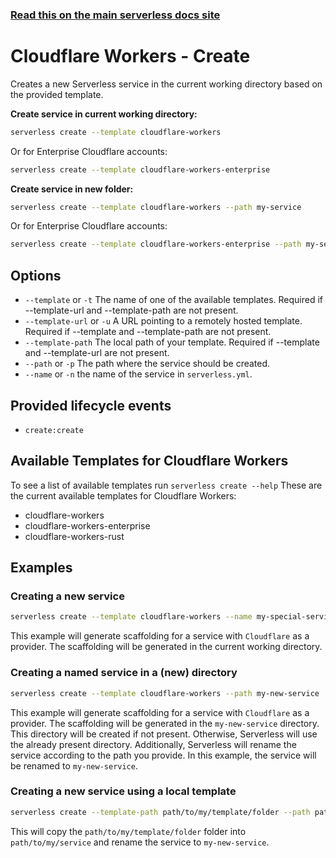 <!--
title: Serverless Framework Commands - Cloudflare Workers - Create
menuText: create
menuOrder: 1
description: Creates a new Service in your current working directory
layout: Doc
-->

<!-- DOCS-SITE-LINK:START automatically generated  -->

### [Read this on the main serverless docs site](https://www.serverless.com/framework/docs/providers/cloudflare/cli-reference/create)

<!-- DOCS-SITE-LINK:END -->

# Cloudflare Workers - Create

Creates a new Serverless service in the current working directory based on the provided template.

**Create service in current working directory:**

```bash
serverless create --template cloudflare-workers
```

Or for Enterprise Cloudflare accounts:

```bash
serverless create --template cloudflare-workers-enterprise
```

**Create service in new folder:**

```bash
serverless create --template cloudflare-workers --path my-service
```

Or for Enterprise Cloudflare accounts:

```bash
serverless create --template cloudflare-workers-enterprise --path my-service
```

## Options

- `--template` or `-t` The name of one of the available templates. Required if --template-url and --template-path are not present.
- `--template-url` or `-u` A URL pointing to a remotely hosted template. Required if --template and --template-path are not present.
- `--template-path` The local path of your template. Required if --template and --template-url are not present.
- `--path` or `-p` The path where the service should be created.
- `--name` or `-n` the name of the service in `serverless.yml`.

## Provided lifecycle events

- `create:create`

## Available Templates for Cloudflare Workers

To see a list of available templates run `serverless create --help`
These are the current available templates for Cloudflare Workers:

- cloudflare-workers
- cloudflare-workers-enterprise
- cloudflare-workers-rust

## Examples

### Creating a new service

```bash
serverless create --template cloudflare-workers --name my-special-service
```

This example will generate scaffolding for a service with `Cloudflare` as a provider. The scaffolding will be generated in the current working directory.

### Creating a named service in a (new) directory

```bash
serverless create --template cloudflare-workers --path my-new-service
```

This example will generate scaffolding for a service with `Cloudflare` as a provider. The scaffolding will be generated in the `my-new-service` directory. This directory will be created if not present. Otherwise, Serverless will use the already present directory.
Additionally, Serverless will rename the service according to the path you provide. In this example, the service will be renamed to `my-new-service`.

### Creating a new service using a local template

```bash
serverless create --template-path path/to/my/template/folder --path path/to/my/service --name my-new-service
```

This will copy the `path/to/my/template/folder` folder into `path/to/my/service` and rename the service to `my-new-service`.
